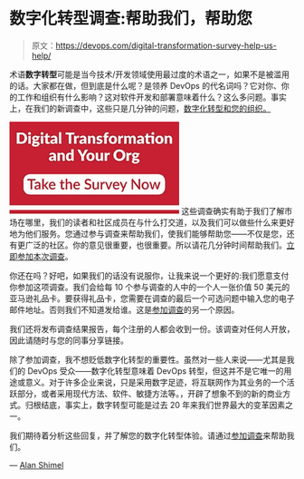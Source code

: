 # 数字化转型调查:帮助我们，帮助您

> 原文：<https://devops.com/digital-transformation-survey-help-us-help/>

术语**数字转型**可能是当今技术/开发领域使用最过度的术语之一，如果不是被滥用的话。大家都在做，但到底是什么呢？是领养 DevOps 的代名词吗？它对你、你的工作和组织有什么影响？这对软件开发和部署意味着什么？这么多问题。事实上，在我们的新调查中，这些只是几分钟的问题，[数字化转型和您的组织。](https://www.surveymonkey.com/r/55L2C3S)

[![digital transformation survey](img/71111c81574995e6128591b5a42f1734.png)](https://www.surveymonkey.com/r/55L2C3S) 这些调查确实有助于我们了解市场在哪里，我们的读者和社区成员在与什么打交道，以及我们可以做些什么来更好地为他们服务。您通过参与调查来帮助我们，使我们能够帮助您——不仅是您，还有更广泛的社区。你的意见很重要，也很重要。所以请花几分钟时间帮助我们。[立即参加本次调查](https://www.surveymonkey.com/r/55L2C3S)。

你还在吗？好吧，如果我们的话没有说服你，让我来说一个更好的:我们愿意支付你参加这项调查。我们会给每 10 个参与调查的人中的一个人一张价值 50 美元的亚马逊礼品卡。要获得礼品卡，您需要在调查的最后一个可选问题中输入您的电子邮件地址。否则我们不知道发给谁。这是[参加调查](https://www.surveymonkey.com/r/55L2C3S)的另一个原因。

我们还将发布调查结果报告，每个注册的人都会收到一份。该调查对任何人开放，因此请随时与您的同事分享链接。

除了参加调查，我不想贬低数字化转型的重要性。虽然对一些人来说——尤其是我们的 DevOps 受众——数字化转型意味着 DevOps 转型，但这并不是它唯一的用途或意义。对于许多企业来说，只是采用数字足迹，将互联网作为其业务的一个活跃部分，或者采用现代方法、软件、敏捷方法等。，开辟了想象不到的新的商业方式。归根结底，事实上，数字转型可能是过去 20 年来我们世界最大的变革因素之一。

我们期待着分析这些回复，并了解您的数字化转型体验。请通过[参加调查](https://www.surveymonkey.com/r/55L2C3S)来帮助我们。

— [Alan Shimel](https://devops.com/author/ashimmy/)